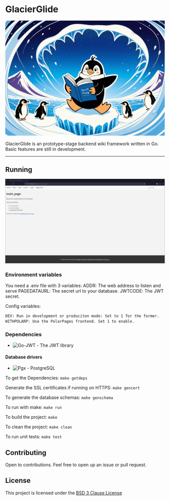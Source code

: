 # GlacierGlide

![Penguin knowledge](./docs/static/banner.png)

GlacierGlide is an prototype-stage backend wiki framework written in Go. Basic features are still in development.

---

## Running

![Engine preview](./docs/static/preview.png)

### Environment variables
You need a .env file with 3 variables:
    ADDR: The web address to listen and serve
    PAGEDATAURL: The secret url to your database.
    JWTCODE: The JWT secret.

Config variables:
```bash
DEV: Run in development or produciton mode: Set to 1 for the former.
WITHPOLARP: Use the PolarPages frontend. Set 1 to enable.
```

### Dependencies
* ![Go-JWT ](https://github.com/golang-jwt/jwt) - The JWT library

#### Database drivers
* ![Pgx](https://github.com/jackc/pgx/) - PostgreSQL

To get the Dependencies:
`make getdeps`

Generate the SSL certificates if running on HTTPS:
`make gencert`

To generate the database schemas:
`make genschema`

To run with make:
`make run`

To build the project:
`make`

To clean the project:
`make clean`

To run unit tests:
`make test`

## Contributing

Open to contributions. Feel free to open up an issue or pull request.

## License

This project is licensed under the [BSD 3 Clause License](LICENSE)
